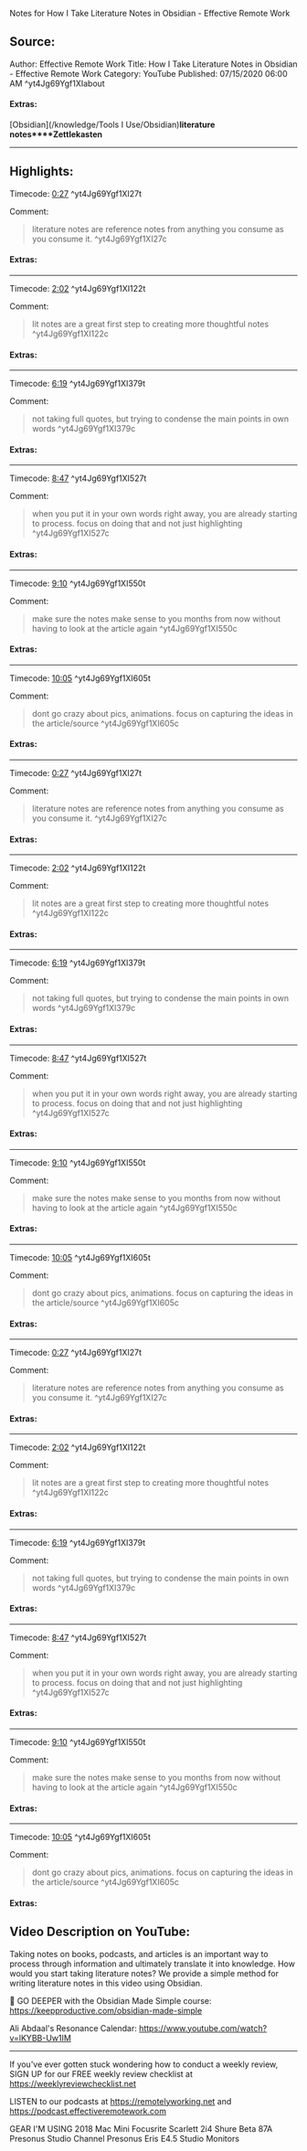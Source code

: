 Notes for How I Take Literature Notes in Obsidian - Effective Remote Work

## Source:
Author: Effective Remote Work
Title: How I Take Literature Notes in Obsidian - Effective Remote Work
Category: YouTube
Published: 07/15/2020 06:00 AM
 ^yt4Jg69Ygf1XIabout

#### Extras:
[Obsidian](/knowledge/Tools I Use/Obsidian)**literature notes****Zettlekasten**


-----
## Highlights:

Timecode: [0:27](https://www.youtube.com/watch?v=4Jg69Ygf1XI&t=27) ^yt4Jg69Ygf1XI27t

Comment: 
>literature notes are reference notes from anything you consume as you consume it. ^yt4Jg69Ygf1XI27c

#### Extras:




-----
Timecode: [2:02](https://www.youtube.com/watch?v=4Jg69Ygf1XI&t=122) ^yt4Jg69Ygf1XI122t

Comment: 
>lit notes are a great first step to creating more thoughtful notes ^yt4Jg69Ygf1XI122c

#### Extras:




-----
Timecode: [6:19](https://www.youtube.com/watch?v=4Jg69Ygf1XI&t=379) ^yt4Jg69Ygf1XI379t

Comment: 
>not taking full quotes, but trying to condense the main points in own words ^yt4Jg69Ygf1XI379c

#### Extras:




-----
Timecode: [8:47](https://www.youtube.com/watch?v=4Jg69Ygf1XI&t=527) ^yt4Jg69Ygf1XI527t

Comment: 
>when you put it in your own words right away, you are already starting to process. focus on doing that and not just highlighting ^yt4Jg69Ygf1XI527c

#### Extras:




-----
Timecode: [9:10](https://www.youtube.com/watch?v=4Jg69Ygf1XI&t=550) ^yt4Jg69Ygf1XI550t

Comment: 
>make sure the notes make sense to you months from now without having to look at the article again ^yt4Jg69Ygf1XI550c

#### Extras:




-----
Timecode: [10:05](https://www.youtube.com/watch?v=4Jg69Ygf1XI&t=605) ^yt4Jg69Ygf1XI605t

Comment: 
>dont go crazy about pics, animations. focus on capturing the ideas in the article/source ^yt4Jg69Ygf1XI605c

#### Extras:




-----
Timecode: [0:27](https://www.youtube.com/watch?v=4Jg69Ygf1XI&t=27) ^yt4Jg69Ygf1XI27t

Comment: 
>literature notes are reference notes from anything you consume as you consume it. ^yt4Jg69Ygf1XI27c

#### Extras:




-----
Timecode: [2:02](https://www.youtube.com/watch?v=4Jg69Ygf1XI&t=122) ^yt4Jg69Ygf1XI122t

Comment: 
>lit notes are a great first step to creating more thoughtful notes ^yt4Jg69Ygf1XI122c

#### Extras:




-----
Timecode: [6:19](https://www.youtube.com/watch?v=4Jg69Ygf1XI&t=379) ^yt4Jg69Ygf1XI379t

Comment: 
>not taking full quotes, but trying to condense the main points in own words ^yt4Jg69Ygf1XI379c

#### Extras:




-----
Timecode: [8:47](https://www.youtube.com/watch?v=4Jg69Ygf1XI&t=527) ^yt4Jg69Ygf1XI527t

Comment: 
>when you put it in your own words right away, you are already starting to process. focus on doing that and not just highlighting ^yt4Jg69Ygf1XI527c

#### Extras:




-----
Timecode: [9:10](https://www.youtube.com/watch?v=4Jg69Ygf1XI&t=550) ^yt4Jg69Ygf1XI550t

Comment: 
>make sure the notes make sense to you months from now without having to look at the article again ^yt4Jg69Ygf1XI550c

#### Extras:




-----
Timecode: [10:05](https://www.youtube.com/watch?v=4Jg69Ygf1XI&t=605) ^yt4Jg69Ygf1XI605t

Comment: 
>dont go crazy about pics, animations. focus on capturing the ideas in the article/source ^yt4Jg69Ygf1XI605c

#### Extras:




-----
Timecode: [0:27](https://www.youtube.com/watch?v=4Jg69Ygf1XI&t=27) ^yt4Jg69Ygf1XI27t

Comment: 
>literature notes are reference notes from anything you consume as you consume it. ^yt4Jg69Ygf1XI27c

#### Extras:




-----
Timecode: [2:02](https://www.youtube.com/watch?v=4Jg69Ygf1XI&t=122) ^yt4Jg69Ygf1XI122t

Comment: 
>lit notes are a great first step to creating more thoughtful notes ^yt4Jg69Ygf1XI122c

#### Extras:




-----
Timecode: [6:19](https://www.youtube.com/watch?v=4Jg69Ygf1XI&t=379) ^yt4Jg69Ygf1XI379t

Comment: 
>not taking full quotes, but trying to condense the main points in own words ^yt4Jg69Ygf1XI379c

#### Extras:




-----
Timecode: [8:47](https://www.youtube.com/watch?v=4Jg69Ygf1XI&t=527) ^yt4Jg69Ygf1XI527t

Comment: 
>when you put it in your own words right away, you are already starting to process. focus on doing that and not just highlighting ^yt4Jg69Ygf1XI527c

#### Extras:




-----
Timecode: [9:10](https://www.youtube.com/watch?v=4Jg69Ygf1XI&t=550) ^yt4Jg69Ygf1XI550t

Comment: 
>make sure the notes make sense to you months from now without having to look at the article again ^yt4Jg69Ygf1XI550c

#### Extras:




-----
Timecode: [10:05](https://www.youtube.com/watch?v=4Jg69Ygf1XI&t=605) ^yt4Jg69Ygf1XI605t

Comment: 
>dont go crazy about pics, animations. focus on capturing the ideas in the article/source ^yt4Jg69Ygf1XI605c

#### Extras:




## Video Description on YouTube:
Taking notes on books, podcasts, and articles is an important way to process through information and ultimately translate it into knowledge. How would you start taking literature notes? We provide a simple method for writing literature notes in this video using Obsidian.

🎉 GO DEEPER with the Obsidian Made Simple course: https://keepproductive.com/obsidian-made-simple

Ali Abdaal's Resonance Calendar: https://www.youtube.com/watch?v=lKYBB-Uw1IM

----
If you've ever gotten stuck wondering how to conduct a weekly review, SIGN UP for our FREE weekly review checklist at https://weeklyreviewchecklist.net

LISTEN to our podcasts at https://remotelyworking.net and https://podcast.effectiveremotework.com

GEAR I'M USING
2018 Mac Mini
Focusrite Scarlett 2i4
Shure Beta 87A
Presonus Studio Channel
Presonus Eris E4.5 Studio Monitors